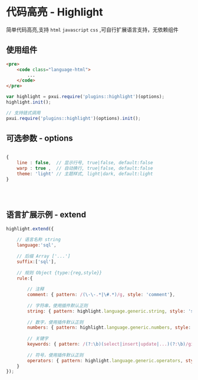 
# 代码高亮 - Highlight

简单代码高亮,支持 `html` `javascript` `css` ,可自行扩展语言支持，无依赖组件

## 使用组件

```html
<pre>
	<code class="language-html">
		...
	</code>
</pre>
```

``` javascript
var highlight = pxui.require('plugins::highlight')(options);
highlight.init();

// 支持链式调用
pxui.require('plugins::highlight')(options).init();

```

## 可选参数 - options

``` javascript

{
	line : false,  // 显示行号, true|false, default:false
	warp : true ,  // 自动换行, true|false, default:false
	theme: 'light' // 主题样式, light|dark, default:light
}





```

## 语言扩展示例 - extend

``` javascript
highlight.extend({
	
	// 语言名称 string
	language:'sql', 
	
	// 后缀 Array ['...']
	suffix:['sql'], 
	
	// 规则 Object {type:{reg,style}}
	rule:{
	
		// 注释
		comment: { pattern: /(\-\-.*|\#.*)/g, style: 'comment'}, 
		
		// 字符串，使用插件默认正则
		string: { pattern: highlight.language.generic.string, style: 'string'}, 
		
		// 数字，使用插件默认正则
		numbers: { pattern: highlight.language.generic.numbers, style: 'numbers'}, 
		
		// 关键字
		keywords: { pattern: /(?:\b)(select|insert|update|...)(?:\b)/gi, style: 'keyword'}, 
		
		// 符号，使用插件默认正则
		operators: { pattern: highlight.language.generic.operators, style: 'operators'},  
	}
});
```

